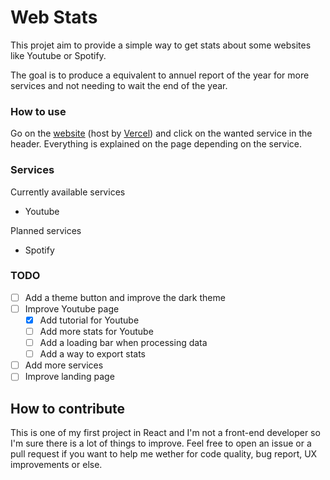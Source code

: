 # Web Stats

This projet aim to provide a simple way to get stats about some websites like Youtube or Spotify.

The goal is to produce a equivalent to annuel report of the year for more services and not needing to wait the end of
the year.

### How to use

Go on the [website](https://webstats.pening.fr) (host by [Vercel](https://vercel.com/)) and click on the wanted service
in the header.
Everything is explained on the page depending on the service.

### Services

Currently available services

- Youtube

Planned services

- Spotify

### TODO

- [ ] Add a theme button and improve the dark theme
- [ ] Improve Youtube page
    - [x] Add tutorial for Youtube
    - [ ] Add more stats for Youtube
    - [ ] Add a loading bar when processing data
    - [ ] Add a way to export stats
- [ ] Add more services
- [ ] Improve landing page

## How to contribute

This is one of my first project in React and I'm not a front-end developer so I'm sure there is a lot of things to
improve. Feel free to open an issue or a pull request if you want to help me wether for code quality, bug report, UX
improvements or else.
